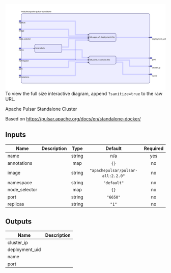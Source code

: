 <img src="diagram.svg"/>To view the full size interactive diagram, append ```?sanitize=true``` to the raw URL.

Apache Pulsar Standalone Cluster

Based on https://pulsar.apache.org/docs/en/standalone-docker/

## Inputs

| Name | Description | Type | Default | Required |
|------|-------------|:----:|:-----:|:-----:|
| name |  | string | n/a | yes |
| annotations |  | map | `{}` | no |
| image |  | string | `"apachepulsar/pulsar-all:2.2.0"` | no |
| namespace |  | string | `"default"` | no |
| node\_selector |  | map | `{}` | no |
| port |  | string | `"6650"` | no |
| replicas |  | string | `"1"` | no |

## Outputs

| Name | Description |
|------|-------------|
| cluster\_ip |  |
| deployment\_uid |  |
| name |  |
| port |  |

